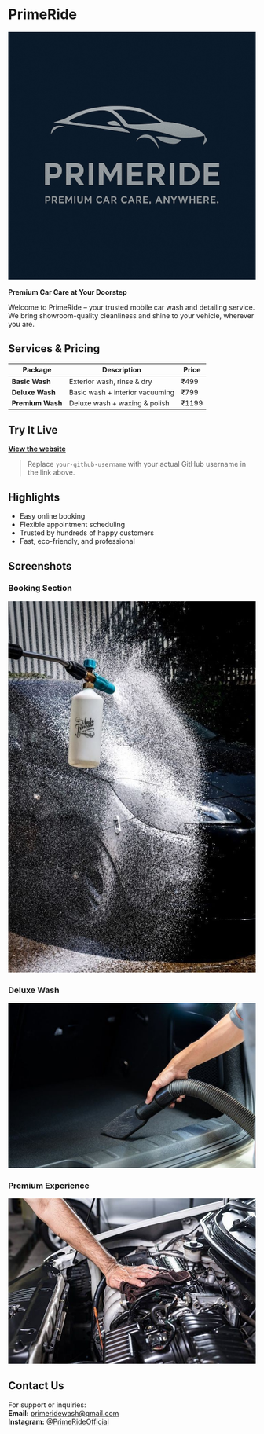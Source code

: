 
# PrimeRide

![PrimeRide Logo](logo.png)

**Premium Car Care at Your Doorstep**

Welcome to PrimeRide – your trusted mobile car wash and detailing service. We bring showroom-quality cleanliness and shine to your vehicle, wherever you are.

## Services & Pricing

| Package           | Description                          | Price     |
|------------------|--------------------------------------|-----------|
| **Basic Wash**    | Exterior wash, rinse & dry           | ₹499      |
| **Deluxe Wash**   | Basic wash + interior vacuuming      | ₹799      |
| **Premium Wash**  | Deluxe wash + waxing & polish        | ₹1199     |

## Try It Live

**[View the website](https://your-github-username.github.io/PrimeRide.website/)**

> Replace `your-github-username` with your actual GitHub username in the link above.

## Highlights

- Easy online booking
- Flexible appointment scheduling
- Trusted by hundreds of happy customers
- Fast, eco-friendly, and professional

## Screenshots

### Booking Section  
![Booking](basic1.jpg)

### Deluxe Wash  
![Deluxe](deluxe2.jpg)

### Premium Experience  
![Premium](premium1.jpg)

## Contact Us

For support or inquiries:  
**Email:** primeridewash@gmail.com  
**Instagram:** [@PrimeRideOfficial](https://instagram.com/primerideofficial)

